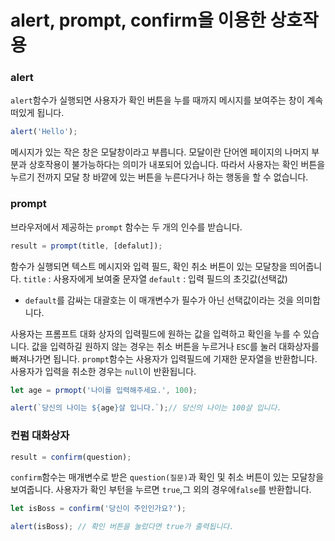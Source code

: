 # alert, prompt, confirm을 이용한 상호작용

### alert
`alert`함수가 실행되면 사용자가 확인 버튼을 누를 때까지 메시지를 보여주는 창이 계속
떠있게 됩니다.
```js
alert('Hello');
```

메시지가 있는 작은 창은 모달창이라고 부릅니다.
모달이란 단어엔 페이지의 나머지 부분과 상호작용이 불가능하다는 의미가 내포되어 있습니다.
따라서 사용자는 확인 버튼을 누르기 전까지 모달 창 바깥에 있는 버튼을 누른다거나 하는 행동을 할 수 없습니다.

### prompt
브라우저에서 제공하는 `prompt` 함수는 두 개의 인수를 받습니다.
```js
result = prompt(title, [defalut]);
```
함수가 실행되면 텍스트 메시지와 입력 필드, 확인 취소 버튼이 있는 모달창을 띄어줍니다.
`title` : 사용자에게 보여줄 문자열
`default` : 입력 필드의 초깃값(선택값)
* `default`를 감싸는 대괄호는 이 매개변수가 필수가 아닌 선택값이라는 것을 의미합니다.

사용자는 프롬프트 대화 상자의 입력필드에 원하는 값을 입력하고 확인을 누를 수 있습니다.
값을 입력하길 원하지 않는 경우는 취소 버튼을 누르거나 `ESC`를 눌러 대화상자를 빠져나가면 됩니다.
`prompt`함수는 사용자가 입력필드에 기재한 문자열을 반환합니다.
사용자가 입력을 취소한 경우는 `null`이 반환됩니다.
```js
let age = prmopt('나이를 입력해주세요.', 100);

alert(`당신의 나이는 ${age}살 입니다.`);// 당신의 나이는 100살 입니다.
```

### 컨펌 대화상자
```js
result = confirm(question);
```
`confirm`함수는 매개변수로 받은 `question(질문)`과 확인 및 취소 버튼이 있는 모달창을 보여줍니다.
사용자가 확인 부턴을 누르면 `true`,그 외의 경우에`false`를 반환합니다.
```js
let isBoss = confirm('당신이 주인인가요?');

alert(isBoss); // 확인 버튼을 눌렀다면 true가 출력됩니다.
```
